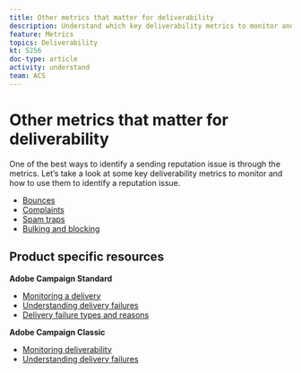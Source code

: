 ```yaml
---
title: Other metrics that matter for deliverability
description: Understand which key deliverability metrics to monitor and how to use them to identify a reputation issue.
feature: Metrics
topics: Deliverability
kt: 5256
doc-type: article
activity: understand
team: ACS
---
```


# Other metrics that matter for deliverability

One of the best ways to identify a sending reputation issue is through the metrics. Let’s take a look at some key deliverability metrics to monitor and how to use them to identify a reputation issue.

* [Bounces](/help/metrics/bounces.mdbounces.md)
* [Complaints](/help/metrics/complaints.md)
* [Spam traps](/help/metrics/spam-traps.md)
* [Bulking and blocking](/help/metrics/bulking-and-blocking.md)

## Product specific resources

**Adobe Campaign Standard**

* [Monitoring a delivery](https://experienceleague.adobe.com/docs/campaign-standard/using/testing-and-sending/monitoring-messages/monitoring-a-delivery.html?lang=en#testing-and-sending)
* [Understanding delivery failures](https://experienceleague.adobe.com/docs/campaign-standard/using/testing-and-sending/monitoring-messages/understanding-delivery-failures.html?lang=en#about-delivery-failures)
* [Delivery failure types and reasons](https://experienceleague.adobe.com/docs/campaign-standard/using/testing-and-sending/monitoring-messages/understanding-delivery-failures.html?lang=en#delivery-failure-types-and-reasons)

**Adobe Campaign Classic**

* [Monitoring deliverability](https://experienceleague.adobe.com/docs/campaign-standard/using/testing-and-sending/managing-deliverability/monitor-deliverability.html)
* [Understanding delivery failures](https://experienceleague.adobe.com/docs/campaign-classic/using/sending-messages/monitoring-deliveries/understanding-delivery-failures.html?lang=en#sending-messages)

